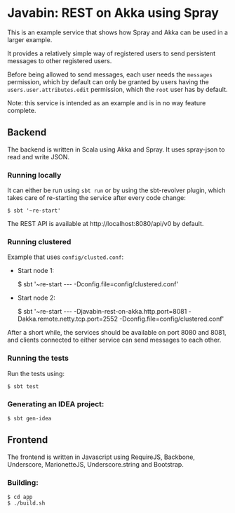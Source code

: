 # Javabin: REST on Akka using Spray

This is an example service that shows how Spray and Akka can be used in a larger example.

It provides a relatively simple way of registered users to send persistent messages to other registered users.

Before being allowed to send messages, each user needs the ``messages`` permission, which by default can only be granted
by users having the ``users.user.attributes.edit`` permission, which the ``root`` user has by default.

Note: this service is intended as an example and is in no way feature complete.

## Backend

The backend is written in Scala using Akka and Spray. It uses spray-json to read and write JSON.

### Running locally

It can either be run using ``sbt run`` or by using the sbt-revolver plugin, which takes care of re-starting the service
after every code change:

    $ sbt '~re-start'

The REST API is available at http://localhost:8080/api/v0 by default.

### Running clustered

Example that uses ``config/clusted.conf``:

 - Start node 1:

    $ sbt '~re-start --- -Dconfig.file=config/clustered.conf'

 - Start node 2:

    $ sbt '~re-start --- -Djavabin-rest-on-akka.http.port=8081 -Dakka.remote.netty.tcp.port=2552 -Dconfig.file=config/clustered.conf'

After a short while, the services should be available on port 8080 and 8081, and clients connected to either service can
send messages to each other.

### Running the tests

Run the tests using:

    $ sbt test

### Generating an IDEA project:

    $ sbt gen-idea

## Frontend

The frontend is written in Javascript using RequireJS, Backbone, Underscore, MarionetteJS, Underscore.string and Bootstrap.

### Building:

    $ cd app
    $ ./build.sh
